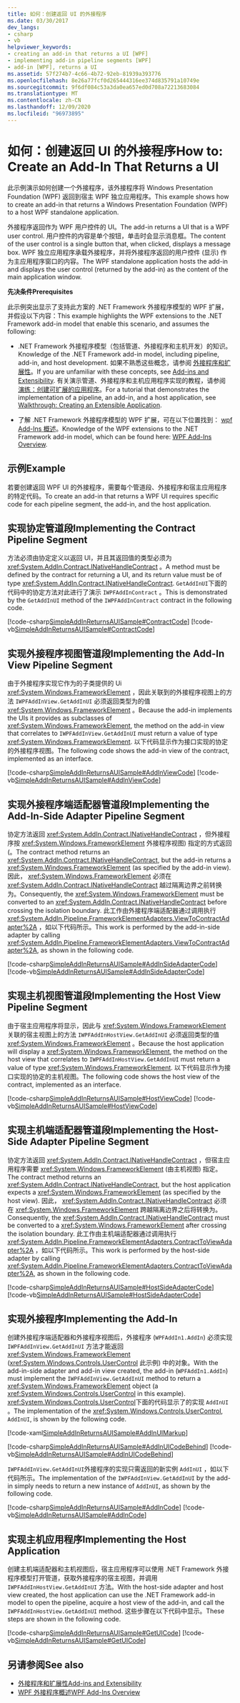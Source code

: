 ```yaml
---
title: 如何：创建返回 UI 的外接程序
ms.date: 03/30/2017
dev_langs:
- csharp
- vb
helpviewer_keywords:
- creating an add-in that returns a UI [WPF]
- implementing add-in pipeline segments [WPF]
- add-in [WPF], returns a UI
ms.assetid: 57f274b7-4c66-4b72-92eb-81939a393776
ms.openlocfilehash: 8e26a77fcf0d265444316ee374d835791a10749e
ms.sourcegitcommit: 9f6df084c53a3da0ea657ed0d708a72213683084
ms.translationtype: MT
ms.contentlocale: zh-CN
ms.lasthandoff: 12/09/2020
ms.locfileid: "96973895"
---
```

# <a name="how-to-create-an-add-in-that-returns-a-ui"></a><span data-ttu-id="297d1-102">如何：创建返回 UI 的外接程序</span><span class="sxs-lookup"><span data-stu-id="297d1-102">How to: Create an Add-In That Returns a UI</span></span>

<span data-ttu-id="297d1-103">此示例演示如何创建一个外接程序，该外接程序将 Windows Presentation Foundation (WPF) 返回到宿主 WPF 独立应用程序。</span><span class="sxs-lookup"><span data-stu-id="297d1-103">This example shows how to create an add-in that returns a Windows Presentation Foundation (WPF) to a host WPF standalone application.</span></span>  
  
 <span data-ttu-id="297d1-104">外接程序返回作为 WPF 用户控件的 UI。</span><span class="sxs-lookup"><span data-stu-id="297d1-104">The add-in returns a UI that is a WPF user control.</span></span> <span data-ttu-id="297d1-105">用户控件的内容是单个按钮，单击时会显示消息框。</span><span class="sxs-lookup"><span data-stu-id="297d1-105">The content of the user control is a single button that, when clicked, displays a message box.</span></span> <span data-ttu-id="297d1-106">WPF 独立应用程序承载外接程序，并将外接程序返回的用户控件 (显示) 作为主应用程序窗口的内容。</span><span class="sxs-lookup"><span data-stu-id="297d1-106">The WPF standalone application hosts the add-in and displays the user control (returned by the add-in) as the content of the main application window.</span></span>  
  
 <span data-ttu-id="297d1-107">**先决条件**</span><span class="sxs-lookup"><span data-stu-id="297d1-107">**Prerequisites**</span></span>  
  
 <span data-ttu-id="297d1-108">此示例突出显示了支持此方案的 .NET Framework 外接程序模型的 WPF 扩展，并假设以下内容：</span><span class="sxs-lookup"><span data-stu-id="297d1-108">This example highlights the WPF extensions to the .NET Framework add-in model that enable this scenario, and assumes the following:</span></span>  
  
- <span data-ttu-id="297d1-109">.NET Framework 外接程序模型（包括管道、外接程序和主机开发）的知识。</span><span class="sxs-lookup"><span data-stu-id="297d1-109">Knowledge of the .NET Framework add-in model, including pipeline, add-in, and host development.</span></span> <span data-ttu-id="297d1-110">如果不熟悉这些概念，请参阅 [外接程序和扩展性](/previous-versions/dotnet/netframework-4.0/bb384200(v%3dvs.100))。</span><span class="sxs-lookup"><span data-stu-id="297d1-110">If you are unfamiliar with these concepts, see [Add-ins and Extensibility](/previous-versions/dotnet/netframework-4.0/bb384200(v%3dvs.100)).</span></span> <span data-ttu-id="297d1-111">有关演示管道、外接程序和主机应用程序实现的教程，请参阅 [演练：创建可扩展的应用程序](/previous-versions/dotnet/netframework-4.0/bb788290(v%3dvs.100))。</span><span class="sxs-lookup"><span data-stu-id="297d1-111">For a tutorial that demonstrates the implementation of a pipeline, an add-in, and a host application, see [Walkthrough: Creating an Extensible Application](/previous-versions/dotnet/netframework-4.0/bb788290(v%3dvs.100)).</span></span>  
  
- <span data-ttu-id="297d1-112">了解 .NET Framework 外接程序模型的 WPF 扩展，可在以下位置找到： [wpf Add-Ins 概述](wpf-add-ins-overview.md)。</span><span class="sxs-lookup"><span data-stu-id="297d1-112">Knowledge of the WPF extensions to the .NET Framework add-in model, which can be found here: [WPF Add-Ins Overview](wpf-add-ins-overview.md).</span></span>  
  
## <a name="example"></a><span data-ttu-id="297d1-113">示例</span><span class="sxs-lookup"><span data-stu-id="297d1-113">Example</span></span>  

 <span data-ttu-id="297d1-114">若要创建返回 WPF UI 的外接程序，需要每个管道段、外接程序和宿主应用程序的特定代码。</span><span class="sxs-lookup"><span data-stu-id="297d1-114">To create an add-in that returns a WPF UI requires specific code for each pipeline segment, the add-in, and the host application.</span></span>  

<a name="Contract"></a>

## <a name="implementing-the-contract-pipeline-segment"></a><span data-ttu-id="297d1-115">实现协定管道段</span><span class="sxs-lookup"><span data-stu-id="297d1-115">Implementing the Contract Pipeline Segment</span></span>  

 <span data-ttu-id="297d1-116">方法必须由协定定义以返回 UI，并且其返回值的类型必须为 <xref:System.AddIn.Contract.INativeHandleContract> 。</span><span class="sxs-lookup"><span data-stu-id="297d1-116">A method must be defined by the contract for returning a UI, and its return value must be of type <xref:System.AddIn.Contract.INativeHandleContract>.</span></span> <span data-ttu-id="297d1-117">`GetAddInUI`下面的代码中的协定方法对此进行了演示 `IWPFAddInContract` 。</span><span class="sxs-lookup"><span data-stu-id="297d1-117">This is demonstrated by the `GetAddInUI` method of the `IWPFAddInContract` contract in the following code.</span></span>  
  
 [!code-csharp[SimpleAddInReturnsAUISample#ContractCode](~/samples/snippets/csharp/VS_Snippets_Wpf/SimpleAddInReturnsAUISample/CSharp/Contracts/IWPFAddInContract.cs#contractcode)]
 [!code-vb[SimpleAddInReturnsAUISample#ContractCode](~/samples/snippets/visualbasic/VS_Snippets_Wpf/SimpleAddInReturnsAUISample/VisualBasic/Contracts/IWPFAddInContract.vb#contractcode)]  
  
<a name="AddInView"></a>

## <a name="implementing-the-add-in-view-pipeline-segment"></a><span data-ttu-id="297d1-118">实现外接程序视图管道段</span><span class="sxs-lookup"><span data-stu-id="297d1-118">Implementing the Add-In View Pipeline Segment</span></span>  

 <span data-ttu-id="297d1-119">由于外接程序实现它作为的子类提供的 Ui <xref:System.Windows.FrameworkElement> ，因此关联到的外接程序视图上的方法 `IWPFAddInView.GetAddInUI` 必须返回类型为的值 <xref:System.Windows.FrameworkElement> 。</span><span class="sxs-lookup"><span data-stu-id="297d1-119">Because the add-in implements the UIs it provides as subclasses of <xref:System.Windows.FrameworkElement>, the method on the add-in view that correlates to `IWPFAddInView.GetAddInUI` must return a value of type <xref:System.Windows.FrameworkElement>.</span></span> <span data-ttu-id="297d1-120">以下代码显示作为接口实现的协定的外接程序视图。</span><span class="sxs-lookup"><span data-stu-id="297d1-120">The following code shows the add-in view of the contract, implemented as an interface.</span></span>  
  
 [!code-csharp[SimpleAddInReturnsAUISample#AddInViewCode](~/samples/snippets/csharp/VS_Snippets_Wpf/SimpleAddInReturnsAUISample/CSharp/AddInViews/IWPFAddInView.cs#addinviewcode)]
 [!code-vb[SimpleAddInReturnsAUISample#AddInViewCode](~/samples/snippets/visualbasic/VS_Snippets_Wpf/SimpleAddInReturnsAUISample/VisualBasic/AddInViews/IWPFAddInView.vb#addinviewcode)]  
  
<a name="AddInSideAdapter"></a>

## <a name="implementing-the-add-in-side-adapter-pipeline-segment"></a><span data-ttu-id="297d1-121">实现外接程序端适配器管道段</span><span class="sxs-lookup"><span data-stu-id="297d1-121">Implementing the Add-In-Side Adapter Pipeline Segment</span></span>  

 <span data-ttu-id="297d1-122">协定方法返回 <xref:System.AddIn.Contract.INativeHandleContract> ，但外接程序按 <xref:System.Windows.FrameworkElement> 外接程序视图) 指定的方式返回 (。</span><span class="sxs-lookup"><span data-stu-id="297d1-122">The contract method returns an <xref:System.AddIn.Contract.INativeHandleContract>, but the add-in returns a <xref:System.Windows.FrameworkElement> (as specified by the add-in view).</span></span> <span data-ttu-id="297d1-123">因此， <xref:System.Windows.FrameworkElement> 必须在 <xref:System.AddIn.Contract.INativeHandleContract> 越过隔离边界之前转换为。</span><span class="sxs-lookup"><span data-stu-id="297d1-123">Consequently, the <xref:System.Windows.FrameworkElement> must be converted to an <xref:System.AddIn.Contract.INativeHandleContract> before crossing the isolation boundary.</span></span> <span data-ttu-id="297d1-124">此工作由外接程序端适配器通过调用执行 <xref:System.AddIn.Pipeline.FrameworkElementAdapters.ViewToContractAdapter%2A> ，如以下代码所示。</span><span class="sxs-lookup"><span data-stu-id="297d1-124">This work is performed by the add-in-side adapter by calling <xref:System.AddIn.Pipeline.FrameworkElementAdapters.ViewToContractAdapter%2A>, as shown in the following code.</span></span>  
  
 [!code-csharp[SimpleAddInReturnsAUISample#AddInSideAdapterCode](~/samples/snippets/csharp/VS_Snippets_Wpf/SimpleAddInReturnsAUISample/CSharp/AddInSideAdapters/WPFAddIn_ViewToContractAddInSideAdapter.cs#addinsideadaptercode)]
 [!code-vb[SimpleAddInReturnsAUISample#AddInSideAdapterCode](~/samples/snippets/visualbasic/VS_Snippets_Wpf/SimpleAddInReturnsAUISample/VisualBasic/AddInSideAdapters/WPFAddIn_ViewToContractAddInSideAdapter.vb#addinsideadaptercode)]  
  
<a name="HostView"></a>

## <a name="implementing-the-host-view-pipeline-segment"></a><span data-ttu-id="297d1-125">实现主机视图管道段</span><span class="sxs-lookup"><span data-stu-id="297d1-125">Implementing the Host View Pipeline Segment</span></span>  

 <span data-ttu-id="297d1-126">由于宿主应用程序将显示，因此与 <xref:System.Windows.FrameworkElement> 关联的宿主视图上的方法 `IWPFAddInHostView.GetAddInUI` 必须返回类型的值 <xref:System.Windows.FrameworkElement> 。</span><span class="sxs-lookup"><span data-stu-id="297d1-126">Because the host application will display a <xref:System.Windows.FrameworkElement>, the method on the host view that correlates to `IWPFAddInHostView.GetAddInUI` must return a value of type <xref:System.Windows.FrameworkElement>.</span></span> <span data-ttu-id="297d1-127">以下代码显示作为接口实现的协定的主机视图。</span><span class="sxs-lookup"><span data-stu-id="297d1-127">The following code shows the host view of the contract, implemented as an interface.</span></span>  
  
 [!code-csharp[SimpleAddInReturnsAUISample#HostViewCode](~/samples/snippets/csharp/VS_Snippets_Wpf/SimpleAddInReturnsAUISample/CSharp/HostViews/IWPFAddInHostView.cs#hostviewcode)]
 [!code-vb[SimpleAddInReturnsAUISample#HostViewCode](~/samples/snippets/visualbasic/VS_Snippets_Wpf/SimpleAddInReturnsAUISample/VisualBasic/HostViews/IWPFAddInHostView.vb#hostviewcode)]  
  
<a name="HostSideAdapter"></a>

## <a name="implementing-the-host-side-adapter-pipeline-segment"></a><span data-ttu-id="297d1-128">实现主机端适配器管道段</span><span class="sxs-lookup"><span data-stu-id="297d1-128">Implementing the Host-Side Adapter Pipeline Segment</span></span>  

 <span data-ttu-id="297d1-129">协定方法返回 <xref:System.AddIn.Contract.INativeHandleContract> ，但宿主应用程序需要 <xref:System.Windows.FrameworkElement> (由主机视图) 指定。</span><span class="sxs-lookup"><span data-stu-id="297d1-129">The contract method returns an <xref:System.AddIn.Contract.INativeHandleContract>, but the host application expects a <xref:System.Windows.FrameworkElement> (as specified by the host view).</span></span> <span data-ttu-id="297d1-130">因此， <xref:System.AddIn.Contract.INativeHandleContract> 必须在 <xref:System.Windows.FrameworkElement> 跨越隔离边界之后将转换为。</span><span class="sxs-lookup"><span data-stu-id="297d1-130">Consequently, the <xref:System.AddIn.Contract.INativeHandleContract> must be converted to a <xref:System.Windows.FrameworkElement> after crossing the isolation boundary.</span></span> <span data-ttu-id="297d1-131">此工作由主机端适配器通过调用执行 <xref:System.AddIn.Pipeline.FrameworkElementAdapters.ContractToViewAdapter%2A> ，如以下代码所示。</span><span class="sxs-lookup"><span data-stu-id="297d1-131">This work is performed by the host-side adapter by calling <xref:System.AddIn.Pipeline.FrameworkElementAdapters.ContractToViewAdapter%2A>, as shown in the following code.</span></span>  
  
 [!code-csharp[SimpleAddInReturnsAUISample#HostSideAdapterCode](~/samples/snippets/csharp/VS_Snippets_Wpf/SimpleAddInReturnsAUISample/CSharp/HostSideAdapters/WPFAddIn_ContractToViewHostSideAdapter.cs#hostsideadaptercode)]
 [!code-vb[SimpleAddInReturnsAUISample#HostSideAdapterCode](~/samples/snippets/visualbasic/VS_Snippets_Wpf/SimpleAddInReturnsAUISample/VisualBasic/HostSideAdapters/WPFAddIn_ContractToViewHostSideAdapter.vb#hostsideadaptercode)]  
  
<a name="AddIn"></a>

## <a name="implementing-the-add-in"></a><span data-ttu-id="297d1-132">实现外接程序</span><span class="sxs-lookup"><span data-stu-id="297d1-132">Implementing the Add-In</span></span>  

 <span data-ttu-id="297d1-133">创建外接程序端适配器和外接程序视图后，外接程序 (`WPFAddIn1.AddIn`) 必须实现 `IWPFAddInView.GetAddInUI` 方法才能返回 <xref:System.Windows.FrameworkElement> (<xref:System.Windows.Controls.UserControl> 此示例) 中的对象。</span><span class="sxs-lookup"><span data-stu-id="297d1-133">With the add-in-side adapter and add-in view created, the add-in (`WPFAddIn1.AddIn`) must implement the `IWPFAddInView.GetAddInUI` method to return a <xref:System.Windows.FrameworkElement> object (a <xref:System.Windows.Controls.UserControl> in this example).</span></span> <span data-ttu-id="297d1-134"><xref:System.Windows.Controls.UserControl>下面的代码显示了的实现 `AddInUI` 。</span><span class="sxs-lookup"><span data-stu-id="297d1-134">The implementation of the <xref:System.Windows.Controls.UserControl>, `AddInUI`, is shown by the following code.</span></span>  
  
 [!code-xaml[SimpleAddInReturnsAUISample#AddInUIMarkup](~/samples/snippets/csharp/VS_Snippets_Wpf/SimpleAddInReturnsAUISample/CSharp/WPFAddIn1/AddInUI.xaml#addinuimarkup)]  
  
 [!code-csharp[SimpleAddInReturnsAUISample#AddInUICodeBehind](~/samples/snippets/csharp/VS_Snippets_Wpf/SimpleAddInReturnsAUISample/CSharp/WPFAddIn1/AddInUI.xaml.cs#addinuicodebehind)]
 [!code-vb[SimpleAddInReturnsAUISample#AddInUICodeBehind](~/samples/snippets/visualbasic/VS_Snippets_Wpf/SimpleAddInReturnsAUISample/VisualBasic/WPFAddIn1/AddInUI.xaml.vb#addinuicodebehind)]  
  
 <span data-ttu-id="297d1-135">`IWPFAddInView.GetAddInUI`外接程序的实现只需返回的新实例 `AddInUI` ，如以下代码所示。</span><span class="sxs-lookup"><span data-stu-id="297d1-135">The implementation of the `IWPFAddInView.GetAddInUI` by the add-in simply needs to return a new instance of `AddInUI`, as shown by the following code.</span></span>  
  
 [!code-csharp[SimpleAddInReturnsAUISample#AddInCode](~/samples/snippets/csharp/VS_Snippets_Wpf/SimpleAddInReturnsAUISample/CSharp/WPFAddIn1/AddIn.cs#addincode)]
 [!code-vb[SimpleAddInReturnsAUISample#AddInCode](~/samples/snippets/visualbasic/VS_Snippets_Wpf/SimpleAddInReturnsAUISample/VisualBasic/WPFAddIn1/AddIn.vb#addincode)]  
  
<a name="App"></a>

## <a name="implementing-the-host-application"></a><span data-ttu-id="297d1-136">实现主机应用程序</span><span class="sxs-lookup"><span data-stu-id="297d1-136">Implementing the Host Application</span></span>  

 <span data-ttu-id="297d1-137">创建主机端适配器和主机视图后，宿主应用程序可以使用 .NET Framework 外接程序模型打开管道，获取外接程序的宿主视图，并调用 `IWPFAddInHostView.GetAddInUI` 方法。</span><span class="sxs-lookup"><span data-stu-id="297d1-137">With the host-side adapter and host view created, the host application can use the .NET Framework add-in model to open the pipeline, acquire a host view of the add-in, and call the `IWPFAddInHostView.GetAddInUI` method.</span></span> <span data-ttu-id="297d1-138">这些步骤在以下代码中显示。</span><span class="sxs-lookup"><span data-stu-id="297d1-138">These steps are shown in the following code.</span></span>  
  
 [!code-csharp[SimpleAddInReturnsAUISample#GetUICode](~/samples/snippets/csharp/VS_Snippets_Wpf/SimpleAddInReturnsAUISample/CSharp/Host/MainWindow.xaml.cs#getuicode)]
 [!code-vb[SimpleAddInReturnsAUISample#GetUICode](~/samples/snippets/visualbasic/VS_Snippets_Wpf/SimpleAddInReturnsAUISample/VisualBasic/Host/MainWindow.xaml.vb#getuicode)]  
  
## <a name="see-also"></a><span data-ttu-id="297d1-139">另请参阅</span><span class="sxs-lookup"><span data-stu-id="297d1-139">See also</span></span>

- <span data-ttu-id="297d1-140">[外接程序和扩展性](/previous-versions/dotnet/netframework-4.0/bb384200(v%3dvs.100))</span><span class="sxs-lookup"><span data-stu-id="297d1-140">[Add-ins and Extensibility](/previous-versions/dotnet/netframework-4.0/bb384200(v%3dvs.100))</span></span>
- [<span data-ttu-id="297d1-141">WPF 外接程序概述</span><span class="sxs-lookup"><span data-stu-id="297d1-141">WPF Add-Ins Overview</span></span>](wpf-add-ins-overview.md)
